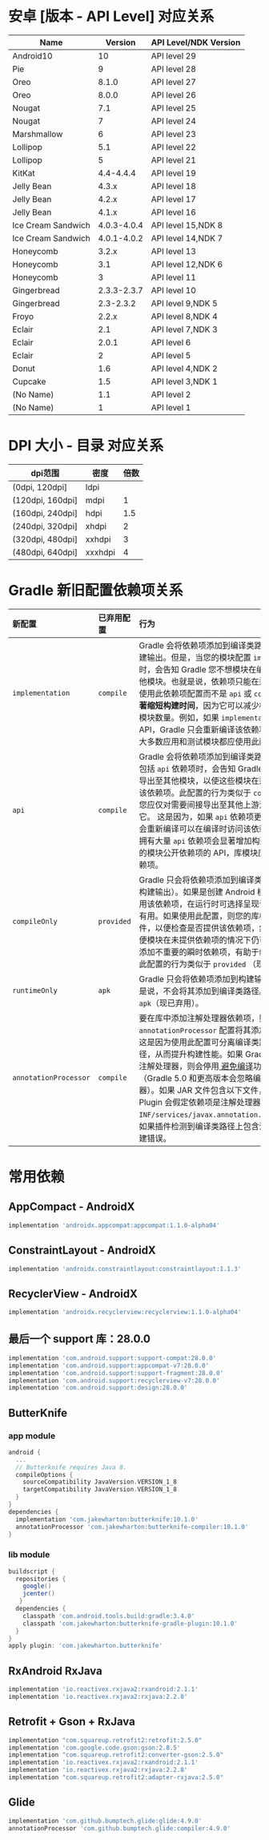 # 安卓 [版本 - API Level] 对应关系
| Name                 | Version     | API Level/NDK Version |
| -------------------- | ----------- | --------------------- |
| Android10            | 10          | API level 29          |
| Pie                  | 9           | API level 28          |
| Oreo                 | 8.1.0       | API level 27          |
| Oreo                 | 8.0.0       | API level 26          |
| Nougat               | 7.1         | API level 25          |
| Nougat               | 7           | API level 24          |
| Marshmallow          | 6           | API level 23          |
| Lollipop             | 5.1         | API level 22          |
| Lollipop             | 5           | API level 21          |
| KitKat               | 4.4-4.4.4   | API level 19          |
| Jelly Bean           | 4.3.x       | API level 18          |
| Jelly Bean           | 4.2.x       | API level 17          |
| Jelly Bean           | 4.1.x       | API level 16          |
| Ice Cream Sandwich   | 4.0.3-4.0.4 | API level 15,NDK 8    |
| Ice Cream Sandwich   | 4.0.1-4.0.2 | API level 14,NDK 7    |
| Honeycomb            | 3.2.x       | API level 13          |
| Honeycomb            | 3.1         | API level 12,NDK 6    |
| Honeycomb            | 3           | API level 11          |
| Gingerbread          | 2.3.3-2.3.7 | API level 10          |
| Gingerbread          | 2.3-2.3.2   | API level 9,NDK 5     |
| Froyo                | 2.2.x       | API level 8,NDK 4     |
| Eclair               | 2.1         | API level 7,NDK 3     |
| Eclair               | 2.0.1       | API level 6           |
| Eclair               | 2           | API level 5           |
| Donut                | 1.6         | API level 4,NDK 2     |
| Cupcake              | 1.5         | API level 3,NDK 1     |
| (No Name)            | 1.1         | API level 2           |
| (No Name)            | 1           | API level 1           |

# DPI 大小 - 目录 对应关系

| dpi范围 | 密度 | 倍数 |
| - | - | - |
| (0dpi, 120dpi] | ldpi | |
| (120dpi, 160dpi] | mdpi | 1 |
| (160dpi, 240dpi] | hdpi | 1.5 |
| (240dpi, 320dpi] | xhdpi | 2 |
| (320dpi, 480dpi] | xxhdpi | 3 |
| (480dpi, 640dpi] | xxxhdpi | 4 |

# Gradle 新旧配置依赖项关系

| 新配置                | 已弃用配置 | 行为                                                         |
| :-------------------- | :--------- | :----------------------------------------------------------- |
| `implementation`      | `compile`  | Gradle 会将依赖项添加到编译类路径，并将依赖项打包到构建输出。但是，当您的模块配置 `implementation` 依赖项时，会告知 Gradle 您不想模块在编译时将依赖项泄露给其他模块。也就是说，依赖项只能在运行时供其他模块使用。使用此依赖项配置而不是 `api` 或 `compile`（已弃用），可以**显著缩短构建时间**，因为它可以减少构建系统需要重新编译的模块数量。例如，如果 `implementation` 依赖项更改了其 API，Gradle 只会重新编译该依赖项和直接依赖它的模块。大多数应用和测试模块都应使用此配置。 |
| `api`                 | `compile`  | Gradle 会将依赖项添加到编译类路径，并构建输出。当模块包括 `api` 依赖项时，会告知 Gradle 模块想将该依赖项间接导出至其他模块，以使这些模块在运行时和编译时均可使用该依赖项。此配置的行为类似于 `compile` （现已弃用），但您应仅对需要间接导出至其他上游消费者的依赖项慎重使用它。 这是因为，如果 `api` 依赖项更改了其外部 API，Gradle 会重新编译可以在编译时访问该依赖项的所有模块。 因此，拥有大量 `api` 依赖项会显著增加构建时间。 如果不想向不同的模块公开依赖项的 API，库模块应改用 `implementation` 依赖项。 |
| `compileOnly`         | `provided` | Gradle 只会将依赖项添加到编译类路径（即不会将其添加到构建输出）。如果是创建 Android 模块且在编译期间需要使用该依赖项，在运行时可选择呈现该依赖项，则此配置会很有用。如果使用此配置，则您的库模块必须包含运行时条件，以便检查是否提供该依赖项，然后妥善更改其行为，以便模块在未提供依赖项的情况下仍可正常工作。这样做不会添加不重要的瞬时依赖项，有助于缩减最终 APK 的大小。 此配置的行为类似于 `provided` （现已弃用）。 |
| `runtimeOnly`         | `apk`      | Gradle 只会将依赖项添加到构建输出，供运行时使用。也就是说，不会将其添加到编译类路径。 此配置的行为类似于 `apk`（现已弃用）。 |
| `annotationProcessor` | `compile`  | 要在库中添加注解处理器依赖项，则必须使用 `annotationProcessor` 配置将其添加到注解处理器类路径。这是因为使用此配置可分离编译类路径与注解处理器类路径，从而提升构建性能。如果 Gradle 在编译类路径上找到注解处理器，则会停用[ 避免编译](https://docs.gradle.org/current/userguide/java_plugin.html#sec:java_compile_avoidance)功能，这样会增加构建时间（Gradle 5.0 和更高版本会忽略编译类路径上的注解处理器）。如果 JAR 文件包含以下文件，则 Android Gradle Plugin 会假定依赖项是注解处理器： `META-INF/services/javax.annotation.processing.Processor`。 如果插件检测到编译类路径上包含注解处理器，则会生成构建错误。 |

# 常用依赖

## AppCompact - AndroidX
```groovy
implementation 'androidx.appcompat:appcompat:1.1.0-alpha04'
```

## ConstraintLayout - AndroidX
```groovy
implementation 'androidx.constraintlayout:constraintlayout:1.1.3'
```

## RecyclerView - AndroidX
```groovy
implementation 'androidx.recyclerview:recyclerview:1.1.0-alpha04'
```

## 最后一个 support 库：28.0.0
```groovy
implementation 'com.android.support:support-compat:28.0.0'
implementation 'com.android.support:appcompat-v7:28.0.0'
implementation 'com.android.support:support-fragment:28.0.0'
implementation 'com.android.support:recyclerview-v7:28.0.0'
implementation 'com.android.support:design:28.0.0'
```

## ButterKnife
### app module
```groovy
android {
  ...
  // Butterknife requires Java 8.
  compileOptions {
    sourceCompatibility JavaVersion.VERSION_1_8
    targetCompatibility JavaVersion.VERSION_1_8
  }
}
dependencies {
  implementation 'com.jakewharton:butterknife:10.1.0'
  annotationProcessor 'com.jakewharton:butterknife-compiler:10.1.0'
}
```
### lib module
```groovy
buildscript {
  repositories {
    google()
    jcenter()
   }
  dependencies {
    classpath 'com.android.tools.build:gradle:3.4.0'
    classpath 'com.jakewharton:butterknife-gradle-plugin:10.1.0'
  }
}
apply plugin: 'com.jakewharton.butterknife'
```

## RxAndroid RxJava
```groovy
implementation 'io.reactivex.rxjava2:rxandroid:2.1.1'
implementation 'io.reactivex.rxjava2:rxjava:2.2.8'
```

## Retrofit + Gson + RxJava
```groovy
implementation "com.squareup.retrofit2:retrofit:2.5.0"
implementation 'com.google.code.gson:gson:2.8.5'
implementation "com.squareup.retrofit2:converter-gson:2.5.0"
implementation 'io.reactivex.rxjava2:rxandroid:2.1.1'
implementation 'io.reactivex.rxjava2:rxjava:2.2.8'
implementation "com.squareup.retrofit2:adapter-rxjava:2.5.0"
```

## Glide
```groovy
implementation 'com.github.bumptech.glide:glide:4.9.0'
annotationProcessor 'com.github.bumptech.glide:compiler:4.9.0'
```